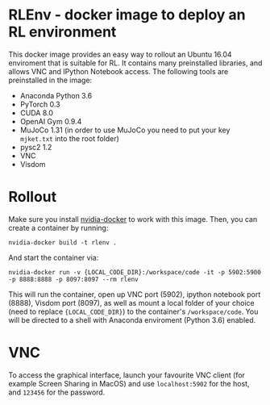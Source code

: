 # RLEnv - docker image to deploy an RL environment
This docker image provides an easy way to rollout an Ubuntu 16.04 enviroment that is suitable for RL. It contains many preinstalled libraries, and allows VNC and IPython Notebook access. The following tools are preinstalled in the image:
* Anaconda Python 3.6
* PyTorch 0.3
* CUDA 8.0
* OpenAI Gym 0.9.4
* MuJoCo 1.31 (in order to use MuJoCo you need to put your key ``mjket.txt`` into the root folder)
* pysc2 1.2
* VNC
* Visdom

# Rollout
Make sure you install [nvidia-docker](https://github.com/NVIDIA/nvidia-docker) to work with this image. Then, you can create a container by running:
```
nvidia-docker build -t rlenv .
```
And start the container via:
```
nvidia-docker run -v {LOCAL_CODE_DIR}:/workspace/code -it -p 5902:5900  -p 8888:8888 -p 8097:8097 --rm rlenv
```
This will run the container, open up VNC port (5902), ipython notebook port (8888), Visdom port (8097), as well as mount a local folder of your choice (need to replace ``{LOCAL_CODE_DIR}``) to the container's ``/workspace/code``. You will be directed to a shell with Anaconda enviroment (Python 3.6) enabled.

# VNC
To access the graphical interface, launch your favourite VNC client (for example Screen Sharing in MacOS) and use ``localhost:5902`` for the host, and ``123456`` for the password.
